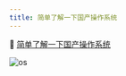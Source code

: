 ```yaml
---
title: 简单了解一下国产操作系统
---
```


🔗 [简单了解一下国产操作系统](https://www.cnblogs.com/morvenhuang/p/17592832.html)

![os](/img/os.png)